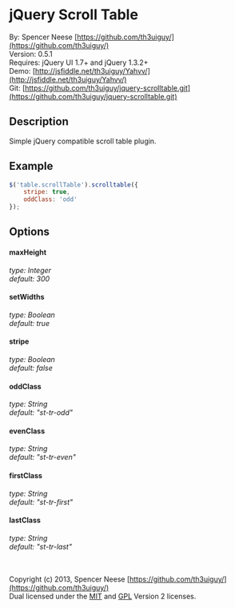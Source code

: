 jQuery Scroll Table
====================
By: Spencer Neese [https://github.com/th3uiguy/](https://github.com/th3uiguy/)   
Version: 0.5.1   
Requires: jQuery UI 1.7+ and jQuery 1.3.2+   
Demo: [http://jsfiddle.net/th3uiguy/Yahvv/](http://jsfiddle.net/th3uiguy/Yahvv/)   
Git: [https://github.com/th3uiguy/jquery-scrolltable.git](https://github.com/th3uiguy/jquery-scrolltable.git)   


Description
---------------------
Simple jQuery compatible scroll table plugin.




Example
---------------------
```js
$('table.scrollTable').scrolltable({
	stripe: true,
	oddClass: 'odd'
});
```



Options
---------------------
#### maxHeight ####
*type: Integer*   
*default: 300*


#### setWidths ####
*type: Boolean*   
*default: true*


#### stripe ####
*type: Boolean*   
*default: false*


#### oddClass ####
*type: String*   
*default: "st-tr-odd"*


#### evenClass ####
*type: String*   
*default: "st-tr-even"*


#### firstClass ####
*type: String*   
*default: "st-tr-first"*


#### lastClass ####
*type: String*   
*default: "st-tr-last"*



<br /><br />
Copyright (c) 2013, Spencer Neese [https://github.com/th3uiguy/](https://github.com/th3uiguy/)   
Dual licensed under the 
[MIT](https://raw.github.com/th3uiguy/jquery-scrolltable/master/MIT-LICENSE.txt) and 
[GPL](https://raw.github.com/th3uiguy/jquery-scrolltable/master/GPL-LICENSE.txt) Version 2 licenses. 
